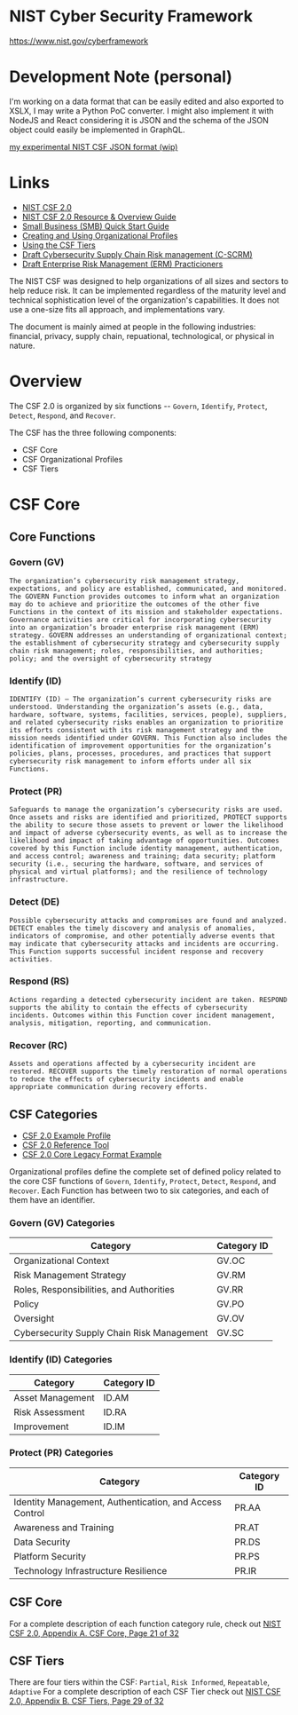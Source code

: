 # NIST Cyber Security Framework 
https://www.nist.gov/cyberframework

# Development Note (personal)
I'm working on a data format that can be easily edited and also exported to XSLX, I may write a Python PoC converter. I might also implement it with NodeJS and React considering it is JSON and the schema of the JSON object could easily be implemented in GraphQL.


[my experimental NIST CSF JSON format (wip)](./files/csf-draft.json)

# Links
- [NIST CSF 2.0](https://doi.org/10.6028/NIST.CSWP.29)
- [NIST CSF 2.0 Resource & Overview Guide](https://doi.org/10.6028/NIST.SP.1299)
- [Small Business (SMB) Quick Start Guide](https://doi.org/10.6028/NIST.SP.1300)
- [Creating and Using Organizational Profiles](https://doi.org/10.6028/NIST.SP.1301)
- [Using the CSF Tiers](https://doi.org/10.6028/NIST.SP.1302.ipd)
- [Draft Cybersecurity Supply Chain Risk management (C-SCRM)](https://doi.org/10.6028/NIST.SP.1305.ipd)
- [Draft Enterprise Risk Management (ERM) Practicioners](https://doi.org/10.6028/NIST.SP.1303.ipd)

The NIST CSF was designed to help organizations of all sizes and sectors to help reduce risk. It can be implemented regardless of the maturity level and technical sophistication level of the organization's capabilities. It does not use a one-size fits all approach, and implementations vary.

The document is mainly aimed at people in the following industries: financial, privacy, supply chain, repuational, technological, or physical in nature.

# Overview
The CSF 2.0 is organized by six functions -- `Govern`, `Identify`, `Protect`, `Detect`, `Respond`, and `Recover`. 

The CSF has the three following components:
- CSF Core
- CSF Organizational Profiles
- CSF Tiers

# CSF Core
## Core Functions
### Govern (GV)
```
The organization’s cybersecurity risk management strategy, expectations, and policy are established, communicated, and monitored. The GOVERN Function provides outcomes to inform what an organization may do to achieve and prioritize the outcomes of the other five Functions in the context of its mission and stakeholder expectations. Governance activities are critical for incorporating cybersecurity into an organization’s broader enterprise risk management (ERM) strategy. GOVERN addresses an understanding of organizational context; the establishment of cybersecurity strategy and cybersecurity supply chain risk management; roles, responsibilities, and authorities; policy; and the oversight of cybersecurity strategy
```

### Identify (ID)
```
IDENTIFY (ID) — The organization’s current cybersecurity risks are understood. Understanding the organization’s assets (e.g., data, hardware, software, systems, facilities, services, people), suppliers, and related cybersecurity risks enables an organization to prioritize its efforts consistent with its risk management strategy and the mission needs identified under GOVERN. This Function also includes the identification of improvement opportunities for the organization’s policies, plans, processes, procedures, and practices that support cybersecurity risk management to inform efforts under all six Functions.
```

### Protect (PR)
```
Safeguards to manage the organization’s cybersecurity risks are used.
Once assets and risks are identified and prioritized, PROTECT supports the ability to secure those assets to prevent or lower the likelihood and impact of adverse cybersecurity events, as well as to increase the likelihood and impact of taking advantage of opportunities. Outcomes covered by this Function include identity management, authentication, and access control; awareness and training; data security; platform security (i.e., securing the hardware, software, and services of physical and virtual platforms); and the resilience of technology infrastructure.
```

### Detect (DE)
```
Possible cybersecurity attacks and compromises are found and analyzed. DETECT enables the timely discovery and analysis of anomalies, indicators of compromise, and other potentially adverse events that may indicate that cybersecurity attacks and incidents are occurring. This Function supports successful incident response and recovery activities.
```

### Respond (RS)
```
Actions regarding a detected cybersecurity incident are taken. RESPOND supports the ability to contain the effects of cybersecurity incidents. Outcomes within this Function cover incident management, analysis, mitigation, reporting, and communication.
```

### Recover (RC)
```
Assets and operations affected by a cybersecurity incident are restored. RECOVER supports the timely restoration of normal operations to reduce the effects of cybersecurity incidents and enable appropriate communication during recovery efforts.
```

## CSF Categories
- [CSF 2.0 Example Profile](https://www.nist.gov/document/csf-20-implementation-examples-xlsx)
- [CSF 2.0 Reference Tool](https://csrc.nist.gov/projects/cprt/catalog#/cprt/framework/version/CSF_2_0_0/home?element=all)
- [CSF 2.0 Core Legacy Format Example](https://csrc.nist.gov/extensions/nudp/services/json/csf/download?olirids=)

Organizational profiles define the complete set of defined policy related to the core CSF functions of `Govern`, `Identify`, `Protect`, `Detect`, `Respond`, and `Recover`. Each Function has between two to six categories, and each of them have an identifier.

### Govern (GV) Categories
| Category | Category ID |
|-|-|
| Organizational Context | GV.OC |
| Risk Management Strategy | GV.RM |
| Roles, Responsibilities, and Authorities | GV.RR |
| Policy | GV.PO |
| Oversight | GV.OV |
| Cybersecurity Supply Chain Risk Management | GV.SC |

### Identify (ID) Categories
| Category | Category ID |
|-|-|
| Asset Management | ID.AM |
| Risk Assessment | ID.RA |
| Improvement | ID.IM |


### Protect (PR) Categories
| Category | Category ID |
|-|-|
| Identity Management, Authentication, and Access Control | PR.AA |
| Awareness and Training | PR.AT |
| Data Security | PR.DS |
| Platform Security | PR.PS |
| Technology Infrastructure Resilience | PR.IR |

## CSF Core
For a complete description of each function category rule, check out [NIST CSF 2.0, Appendix A. CSF Core, Page 21 of 32](https://doi.org/10.6028/NIST.CSWP.29) 

## CSF Tiers
There are four tiers within the CSF: `Partial`, `Risk Informed`, `Repeatable`, `Adaptive`
For a complete description of each CSF Tier check out [NIST CSF 2.0, Appendix B. CSF Tiers, Page 29 of 32](https://doi.org/10.6028/NIST.CSWP.29)

